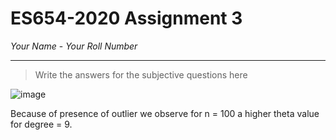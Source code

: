 # ES654-2020 Assignment 3

*Your Name* - *Your Roll Number*

------

> Write the answers for the subjective questions here

![image](https://user-images.githubusercontent.com/45046442/74966329-dfef6300-543c-11ea-8cb1-d7581fd4ceeb.png)

Because of presence of outlier we observe for n = 100 a higher theta value for degree = 9.
